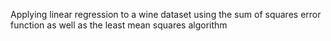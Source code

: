 Applying linear regression to a wine dataset using the sum of squares error function as well as the least mean squares algorithm
